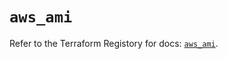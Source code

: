 # `aws_ami`

Refer to the Terraform Registory for docs: [`aws_ami`](https://registry.terraform.io/providers/hashicorp/aws/5.13.1/docs/resources/ami).
